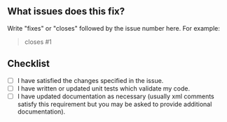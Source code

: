 ## What issues does this fix?

Write "fixes" or "closes" followed by the issue number here. For example:

> closes #1

## Checklist

* [ ] I have satisfied the changes specified in the issue.
* [ ] I have written or updated unit tests which validate my code.
* [ ] I have updated documentation as necessary (usually xml comments satisfy this requirement but you may be asked to provide additional documentation).